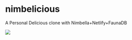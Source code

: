 # nimbelicious

A Personal Delicious clone with Nimbella+Netlify+FaunaDB

<a href="https://app.netlify.com/start/deploy?repository=https://github.com/openwhisk-blog/nimbelicious"><img src="https://www.netlify.com/img/deploy/button.svg"></a>

